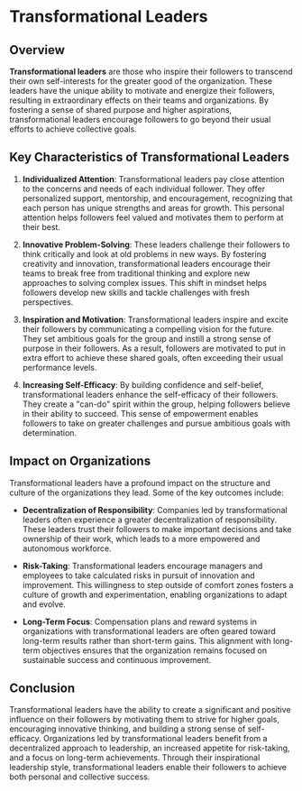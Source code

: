 
# Transformational Leaders

## Overview

**Transformational leaders** are those who inspire their followers to transcend their own self-interests for the greater good of the organization. These leaders have the unique ability to motivate and energize their followers, resulting in extraordinary effects on their teams and organizations. By fostering a sense of shared purpose and higher aspirations, transformational leaders encourage followers to go beyond their usual efforts to achieve collective goals.

## Key Characteristics of Transformational Leaders

1. **Individualized Attention**: 
   Transformational leaders pay close attention to the concerns and needs of each individual follower. They offer personalized support, mentorship, and encouragement, recognizing that each person has unique strengths and areas for growth. This personal attention helps followers feel valued and motivates them to perform at their best.

2. **Innovative Problem-Solving**: 
   These leaders challenge their followers to think critically and look at old problems in new ways. By fostering creativity and innovation, transformational leaders encourage their teams to break free from traditional thinking and explore new approaches to solving complex issues. This shift in mindset helps followers develop new skills and tackle challenges with fresh perspectives.

3. **Inspiration and Motivation**: 
   Transformational leaders inspire and excite their followers by communicating a compelling vision for the future. They set ambitious goals for the group and instill a strong sense of purpose in their followers. As a result, followers are motivated to put in extra effort to achieve these shared goals, often exceeding their usual performance levels.

4. **Increasing Self-Efficacy**: 
   By building confidence and self-belief, transformational leaders enhance the self-efficacy of their followers. They create a "can-do" spirit within the group, helping followers believe in their ability to succeed. This sense of empowerment enables followers to take on greater challenges and pursue ambitious goals with determination.

## Impact on Organizations

Transformational leaders have a profound impact on the structure and culture of the organizations they lead. Some of the key outcomes include:

- **Decentralization of Responsibility**: 
   Companies led by transformational leaders often experience a greater decentralization of responsibility. These leaders trust their followers to make important decisions and take ownership of their work, which leads to a more empowered and autonomous workforce.

- **Risk-Taking**: 
   Transformational leaders encourage managers and employees to take calculated risks in pursuit of innovation and improvement. This willingness to step outside of comfort zones fosters a culture of growth and experimentation, enabling organizations to adapt and evolve.

- **Long-Term Focus**: 
   Compensation plans and reward systems in organizations with transformational leaders are often geared toward long-term results rather than short-term gains. This alignment with long-term objectives ensures that the organization remains focused on sustainable success and continuous improvement.

## Conclusion

Transformational leaders have the ability to create a significant and positive influence on their followers by motivating them to strive for higher goals, encouraging innovative thinking, and building a strong sense of self-efficacy. Organizations led by transformational leaders benefit from a decentralized approach to leadership, an increased appetite for risk-taking, and a focus on long-term achievements. Through their inspirational leadership style, transformational leaders enable their followers to achieve both personal and collective success.


